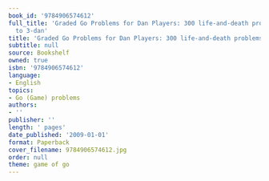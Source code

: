 ```yaml
---
book_id: '9784906574612'
full_title: 'Graded Go Problems for Dan Players: 300 life-and-death problems 5-kyu
  to 3-dan'
title: 'Graded Go Problems for Dan Players: 300 life-and-death problems 5-kyu to 3-dan'
subtitle: null
source: Bookshelf
owned: true
isbn: '9784906574612'
language:
- English
topics:
- Go (Game) problems
authors:
- ''
publisher: ''
length: ' pages'
date_published: '2009-01-01'
format: Paperback
cover_filename: 9784906574612.jpg
order: null
theme: game of go
---
```


